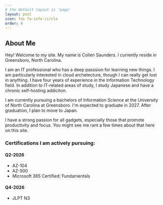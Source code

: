 ```yaml
---
# the default layout is 'page'
layout: post
icon: fas fa-info-circle
order: 4
---
```


## About Me
  
Hey! Welcome to my site. My name is Collen Saunders. I currently reside in Greensboro, North Carolina. 

I am an IT professional who has a deep passsion for learning new things. I am particularly interested in cloud archetecture, though I can really get lost in anything. I have four years of experience in the Information Technology field. In addition to IT-related areas of study, I study Japanese and have a chronic self-hosting addiciton. 
  
I am currently pursuing a bachelors of Information Science at the University of North Carolina at Greensboro. I'm expected to graduate in 2027. After graduation, I plan to move to Japan. 

I have a strong passion for all gadgets, especially those that promote productivity and focus. You might see me rant a few times about that here on this site. 
  
### Certifications I am actively pursuing: 
  
#### Q2-2026
- AZ-104 
- AZ-500
- Microsoft 365 Certified: Fundamentals
  
#### Q4-2026
- JLPT N3


